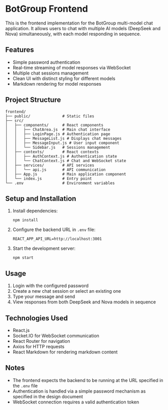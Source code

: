 # BotGroup Frontend

This is the frontend implementation for the BotGroup multi-model chat application. It allows users to chat with multiple AI models (DeepSeek and Nova) simultaneously, with each model responding in sequence.

## Features

- Simple password authentication
- Real-time streaming of model responses via WebSocket
- Multiple chat sessions management
- Clean UI with distinct styling for different models
- Markdown rendering for model responses

## Project Structure

```
frontend/
├── public/              # Static files
├── src/
│   ├── components/      # React components
│   │   ├── ChatArea.js  # Main chat interface
│   │   ├── LoginPage.js # Authentication page
│   │   ├── MessageList.js # Displays chat messages
│   │   ├── MessageInput.js # User input component
│   │   └── Sidebar.js   # Sessions management
│   ├── contexts/        # React contexts
│   │   ├── AuthContext.js # Authentication state
│   │   └── ChatContext.js # Chat and WebSocket state
│   ├── services/        # API services
│   │   └── api.js       # API communication
│   ├── App.js           # Main application component
│   └── index.js         # Entry point
└── .env                 # Environment variables
```

## Setup and Installation

1. Install dependencies:
   ```
   npm install
   ```

2. Configure the backend URL in `.env` file:
   ```
   REACT_APP_API_URL=http://localhost:3001
   ```

3. Start the development server:
   ```
   npm start
   ```

## Usage

1. Login with the configured password
2. Create a new chat session or select an existing one
3. Type your message and send
4. View responses from both DeepSeek and Nova models in sequence

## Technologies Used

- React.js
- Socket.IO for WebSocket communication
- React Router for navigation
- Axios for HTTP requests
- React Markdown for rendering markdown content

## Notes

- The frontend expects the backend to be running at the URL specified in the `.env` file
- Authentication is handled via a simple password mechanism as specified in the design document
- WebSocket connection requires a valid authentication token
